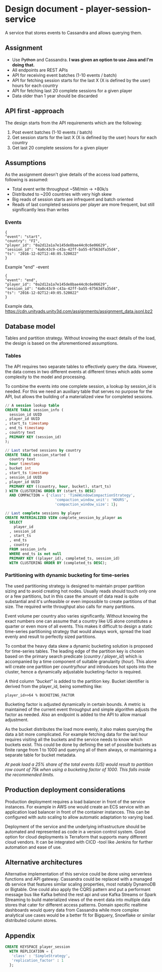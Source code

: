 # Design document - player-session-service

A service that stores events to Cassandra and allows querying them.

## Assignment

* Use ~~Python~~ and Cassandra. __I was given an option to use Java and I'm doing that.__
* All endpoints are REST APIs
* API for receiving event batches (1-10 events / batch)
* API for fetching session starts for the last X (X is defined by the user) hours for each country
* API for fetching last 20 complete sessions for a given player
* Data older than 1 year should be discarded

## API first -approach

The design starts from the API requirements which are the following:

1) Post event batches (1-10 events / batch)
2) Get session starts for the last X (X is defined by the user) hours for each country
3) Get last 20 complete sessions for a given player

## Assumptions

As the assignment doesn't give details of the access load patterns, following is assumed:

* Total event write throughput ~5M/min -> +80k/s
* Distributed to ~200 countries with very high skew
* Big reads of session starts are infrequent and batch oriented
* Reads of last completed sessions per player are more frequent, but still significantly less than writes

### Events

```
{
"event": "start",
"country": "FI",
"player_id": "0a2d12a1a7e145de8bae44c0c6e06629",
"session_id": "4a0c43c9-c43a-42ff-ba55-67563dfa35d4",
"ts": "2016-12-02T12:48:05.520022"
}
```
Example "end" -event
```
{
"event": "end",
"player_id": "0a2d12a1a7e145de8bae44c0c6e06629",
"session_id": "4a0c43c9-c43a-42ff-ba55-67563dfa35d4",
"ts": "2016-12-02T12:49:05.520022"
}
```

Example data,
https://cdn.unityads.unity3d.com/assignments/assignment_data.jsonl.bz2

## Database model

Tables and partition strategy. Without knowing the exact details of the load, the design is based on the aforementioned assumptions.

### Tables

The API requires two separate tables to effectively query the data. However, the data comes in two different events at different times which adds some complexity to the model and processing.

To combine the events into one complete session, a lookup by session_id is needed. For this we need an auxiliary table that serves no purpose for the API, but allows the building of a materialized view for completed sessions.  

```sql
// A session lookup table
CREATE TABLE session_info (
  session_id UUID
, player_id UUID
, start_ts timestamp
, end_ts timestamp
, country text
, PRIMARY KEY (session_id)
);

// Last started sessions by country
CREATE TABLE session_started (
  country text
, hour timestamp
, bucket int
, start_ts timestamp
, session_id UUID
, player_id UUID
  PRIMARY KEY ((country, hour, bucket), start_ts)
) WITH CLUSTERING ORDER BY (start_ts DESC)
  AND COMPACTION = {'class': 'TimeWindowCompactionStrategy', 
                       'compaction_window_unit': 'HOURS', 
                       'compaction_window_size': 1};

// Last complete sessions by player
CREATE MATERIALIZED VIEW complete_session_by_player as
  SELECT
    player_id
  , session_id
  , start_ts
  , end_ts
  , country
  FROM session_info
  WHERE end_ts is not null
  PRIMARY KEY ((player_id), completed_ts, session_id)
  WITH CLUSTERING ORDER BY (completed_ts DESC);

```

### Partitioning with dynamic bucketing for time-series

The used partitioning strategy is designed to maintain proper partition sizing and to avoid creating hot nodes. Usually reads should touch only one or a few partitions, but in this case the amount of data read is quite substantial and it's unfeasible or even impossible to create partitions of that size. The required write throughput also calls for many partitions.

Event volume per country also varies significantly. Without knowing the exact numbers one can assume that a country like US alone constitutes a quarter or even more of all events. This makes it difficult to design a static time-series partitioning strategy that would always work, spread the load evenly and result to perfectly sized partitions.

To combat the heavy data skew a dynamic bucketing solution is proposed for time-series tables. The leading edge of the partition key is chosen based on the primary search predicate (_country / player_id_) which is accompanied by a time component of suitable granularity (_hour_). This alone will create one partition per _country/hour_ and introduces hot spots into the cluster, hence a dynamically adjustable bucketing-factor is required.

A third column _"bucket"_ is added to the partition key. Bucket identifier is derived from the player_id, being something like:

    player_id>>64 % BUCKETING_FACTOR
    
Bucketing factor is adjusted dynamically in certain bounds. A metric is maintained of the current event throughput and simple algorithm adjusts the factor as needed. Also an endpoint is added to the API to allow manual adjustment.

As the bucket distributes the load more evenly, it also makes querying the data a bit more complicated. For example fetching data for the last hour requires visiting all the buckets and the service needs to know which buckets exist. This could be done by defining the set of possible buckets as finite range from 1 to 1000 and querying all of them always, or maintaining a separate table for bucket metadata.

_At peak load a 25% share of the total events (US) would result to partition row count of 75k when using a bucketing factor of 1000. This falls inside the recommended limits._

## Production deployment considerations

Production deployment requires a load balancer in front of the service instances. For example in AWS one would create an ECS service with an application load balancer in front of the container instances. This can be configured with auto scaling to allow automatic adaptation to varying load.

Deployment of the service and the underlying infrastructure should be automated and represented as code in a version control system. Good option for cloud deployments is Terraform that supports many different cloud vendors. It can be integrated with CICD -tool like Jenkins for further automation and ease of use.

## Alternative architectures

Alternative implementation of this service could be done using serverless functions and API gateway. Cassandra could be replaced with a managed db service that features similar scaling properties, most notably DynamoDB or Bigtable. One could also apply the CQRS pattern and put a performant message bus like Kafka behind the rest api and use Kafka Streams or Spark Streaming to build materialized views of the event data into multiple data stores that cater for different access patterns. Domain specific realtime dashboards would query data from Cassandra while more complex analytical use cases would be a better fit for Bigquery, Snowflake or similar distributed column stores.

## Appendix

```sql
CREATE KEYSPACE player_session
  WITH REPLICATION = { 
   'class' : 'SimpleStrategy', 
   'replication_factor' : 1 
  };
```

